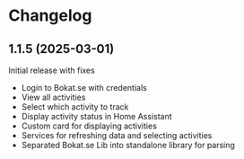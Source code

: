 # Changelog

## 1.1.5 (2025-03-01)

Initial release with fixes

- Login to Bokat.se with credentials
- View all activities
- Select which activity to track
- Display activity status in Home Assistant
- Custom card for displaying activities
- Services for refreshing data and selecting activities 
- Separated Bokat.se Lib into standalone library for parsing